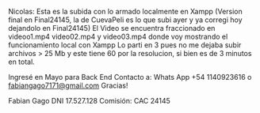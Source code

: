 Nicolas:
Esta es la subida con lo armado localmente en Xampp (Version final en Final24145, la de CuevaPeli es lo que subi ayer y ya corregi hoy dejandolo en Final24145)
El Video se encuentra fraccionado en videoo1.mp4 video02.mp4 y video03.mp4 donde voy mostrando el funcionamiento local con Xampp
Lo parti en 3 pues no me dejaba subir archivos > 25 Mb y este tiene 60 por la resolucion, si bien es de 3 minutos en total.

Ingresé en Mayo para Back End
Contacto a: Whats App +54 1140923616 o fabiangago7171@gmail.com
Gracias!

Fabian Gago 
DNI 17.527.128 
Comisión: CAC 24145

